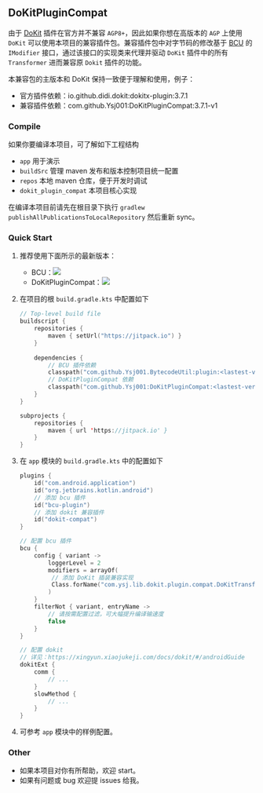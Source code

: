 ## DoKitPluginCompat

由于 [DoKit](https://github.com/didi/DoKit) 插件在官方并不兼容 `AGP8+`，因此如果你想在高版本的 `AGP` 上使用 `DoKit` 可以使用本项目的兼容插件包。兼容插件包中对字节码的修改基于 [BCU](https://github.com/Ysj001/BytecodeUtil) 的 `IModifier` 接口，通过该接口的实现类来代理并驱动 `DoKit` 插件中的所有 `Transformer` 进而兼容原 `Dokit` 插件的功能。

本兼容包的主版本和 DoKit 保持一致便于理解和使用，例子：

- 官方插件依赖：io.github.didi.dokit:dokitx-plugin:3.7.1
- 兼容插件依赖：com.github.Ysj001:DoKitPluginCompat:3.7.1-v1



### Compile

如果你要编译本项目，可了解如下工程结构

- `app` 用于演示
- `buildSrc` 管理 maven 发布和版本控制项目统一配置
- `repos` 本地 maven 仓库，便于开发时调试
- `dokit_plugin_compat` 本项目核心实现

在编译本项目前请先在根目录下执行 `gradlew publishAllPublicationsToLocalRepository` 然后重新 sync。



### Quick Start

1. 推荐使用下面所示的最新版本：

   - BCU：[![](https://jitpack.io/v/Ysj001/BytecodeUtil.svg)](https://jitpack.io/#Ysj001/BytecodeUtil)
   - DoKitPluginCompat：[![](https://jitpack.io/v/Ysj001/DoKitPluginCompat.svg)](https://jitpack.io/#Ysj001/DoKitPluginCompat)

2. 在项目的根 `build.gradle.kts` 中配置如下

   ```kotlin
   // Top-level build file
   buildscript {
       repositories {
           maven { setUrl("https://jitpack.io") }
       }
       
       dependencies {
           // BCU 插件依赖
           classpath("com.github.Ysj001.BytecodeUtil:plugin:<lastest-version>")
           // DoKitPluginCompat 依赖
           classpath("com.github.Ysj001:DoKitPluginCompat:<lastest-version>")
       }
   }
   
   subprojects {
       repositories {
           maven { url 'https://jitpack.io' }
       }
   }
   ```

3. 在 `app` 模块的 `build.gradle.kts` 中的配置如下

   ```kotlin
   plugins {
       id("com.android.application")
       id("org.jetbrains.kotlin.android")
       // 添加 bcu 插件
       id("bcu-plugin")
       // 添加 dokit 兼容插件
       id("dokit-compat")
   }
   
   // 配置 bcu 插件
   bcu {
       config { variant ->
           loggerLevel = 2
           modifiers = arrayOf(
           	// 添加 DoKit 插装兼容实现
           	Class.forName("com.ysj.lib.dokit.plugin.compat.DoKitTransformCompat"),
           )
       }
       filterNot { variant, entryName ->
           // 请按需配置过滤，可大幅提升编译输速度
           false
       }
   }
   
   // 配置 dokit
   // 详见：https://xingyun.xiaojukeji.com/docs/dokit/#/androidGuide
   dokitExt {
       comm {
           // ...
       }
       slowMethod {
           // ...
       }
   }
   
   ```
   
4. 可参考 `app` 模块中的样例配置。



### Other

- 如果本项目对你有所帮助，欢迎 start。
- 如果有问题或 bug 欢迎提 issues 给我。
